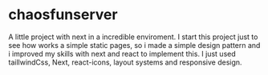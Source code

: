 # chaosfunserver
A little project with next in a incredible enviroment.  I start this project just to see how works a simple static pages, so i made a simple design pattern and i improved my skills with next and react to implement this.  I just used taillwindCss, Next, react-icons, layout systems and responsive design.
